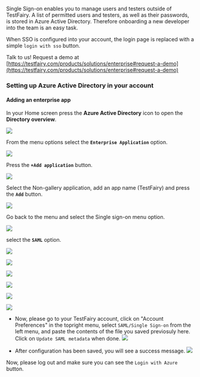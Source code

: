 
Single Sign-on enables you to manage users and testers outside of TestFairy. A list of permitted users and testers, as well as their passwords, is stored in Azure Active Directory. Therefore onboarding a new developer into the team is an easy task.

When SSO is configured into your account, the login page is replaced with a simple `login with sso` button.

Talk to us! Request a demo at [https://testfairy.com/products/solutions/enterprise#request-a-demo](https://testfairy.com/products/solutions/enterprise#request-a-demo)

### Setting up Azure Active Directory in your account

#### Adding an enterprise app

In your Home screen press the **Azure Active Directory** icon to open the **Directory overview**.

  ![](/img/sso/azure/azure-ad-1.png)
  
From the menu options select the **`Enterprise Application`** option.

  ![](/img/sso/azure/azure-ad-2.png)
  
Press the **`+Add application`** button.

  ![](/img/sso/azure/azure-ad-3.png)

Select the Non-gallery application, add an app name (TestFairy) and press the **`Add`** button.

  ![](/img/sso/azure/azure-ad-4.png)

Go back to the menu and select the Single sign-on menu option.

  ![](/img/sso/azure/azure-ad-5.png)

select the **`SAML`** option.

  ![](/img/sso/azure/azure-ad-6.png)


  ![](/img/sso/azure/azure-ad-17.png)  


  ![](/img/sso/azure/azure-ad-8.png)


  ![](/img/sso/azure/azure-ad-9.png)


  ![](/img/sso/azure/azure-ad-10-.png)


  ![](/img/sso/azure/azure-ad-11.png)


- Now, please go to your TestFairy account, click on "Account Preferences" in the topright menu, select `SAML/Single Sign-on` from the left menu, and paste the contents of the file you saved previosuly here. Click on `Update SAML metadata` when done.
  ![](https://docs.testfairy.com/img/sso/azure/azure-6.png)
  
- After configuration has been saved, you will see a success message.
  ![](https://docs.testfairy.com/img/sso/azure/azure-7.png)
  
Now, please log out and make sure you can see the `Login with Azure` button.


